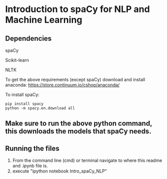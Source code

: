 # Introduction to spaCy for NLP and Machine Learning

## Dependencies
spaCy

Scikit-learn

NLTK

To get the above requirements (except spaCy) download and install anaconda:
https://store.continuum.io/cshop/anaconda/

To install spaCy:
```
pip install spacy
python -m spacy.en.download all
```
Make sure to run the above python command, this downloads the models that spaCy needs.
------------------------------------------------------
## Running the files

1. From the command line (cmd) or terminal navigate to where this readme and .ipynb file is.
2. execute "ipython notebook Intro_spaCy_NLP"
